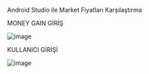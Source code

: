 Android Studio ile Market Fiyatları Karşılaştırma



MONEY GAIN GİRİŞ


![image](https://user-images.githubusercontent.com/53115743/119226470-f25dbe00-bb11-11eb-9bec-cf54f9b8e812.png)



KULLANICI GİRİŞİ


![image](https://user-images.githubusercontent.com/53115743/119226464-e2de7500-bb11-11eb-84c6-8697819f663c.png)
